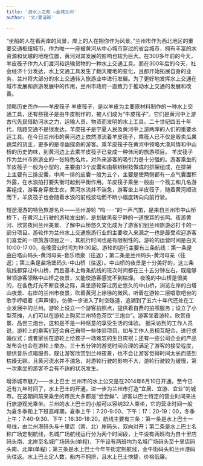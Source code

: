 ```yaml
---
title: '游水上之都 —金城兰州'
author: '文/夏谨晰'

---
```

“坐船的人在看两岸的风景，岸上的人在把你作为风景。”兰州市作为西北地区的重要交通枢纽城市，作为唯一一座被黄河从中心城市穿过的省会城市，拥有丰富的水资源和优越的地理位置，黄河对其发展的影响也较为巨大。在300多年前的今天，羊皮筏子作为人们渡河和运输货物的一种水上交通工具。而在300年后的今天，社会经济十分发达，水上交通工具发生了翻天覆地的变化，且都开始拓展自身的业务，兰州将大部分的水上交通转入旅游业中进行发展。为了更好地发挥水上交通在城市发展和旅游发展中的作用，兰州市政府一直致力于推动水上交通的发展和改善。

领略历史杰作——羊皮筏子
羊皮筏子，是以羊皮为主要原材料制作的一种水上交通工具，还有些筏子是由牛皮制作的，被人们成为“牛皮筏子”。它们是黄河中上游古代先民借助河水之力，运输人员、物资而发明的水上工具。二十世纪四五十年代，陆路交通不是很发达，羊皮筏子是宁夏人民及黄河中上游两岸的人们的重要水运工具。在今日兰州市的黄河边上依然漂流着羊皮筏子，乘筏人已不仅是贩卖瓜果蔬菜的货主，更多的是寻幽探奇的游客。乘羊皮筏子在黄河中领略大漠风情和中山桥的历史韵味，到黄河边上去乘羊皮筏子已变成一种休闲的旅游项目。
羊皮筏子作为兰州市旅游业的一张特色名片，对外来游客的吸引力是十分强的。游客乘坐的羊皮筏子一般为小型的，主要由13个皮囊和由柳树树枝做成的排架组成，在排架上主要有三排皮囊，中间一排的皮囊一般为五个，主要是使两侧都有一点气囊面积外露，在水浪拍打要失衡时起到平衡作用。羊皮筏子乘坐一般由一个筏工和几名游客组成，游客身穿救生衣，黄河水流并不湍急，游客坐上羊皮筏子，随着黄河顺流而下，羊皮筏子也会随着水浪的前线波动而不断小幅度转向向前行驶。

短途漫游的特色旅游名片——兰州游轮
“呜······”的一声汽笛，是来自兰州市中山桥桥下，在黄河上行驶的游轮发出的，是划破黑夜宁静的一道悦耳的长鸣。夜游黄河、欣赏夜间兰州美景、了解中山桥悠久文化成为了游客们到兰州旅游必打卡的一部分项目。游轮作为兰州水上交通旅游行业的主要收入来源之一也是最受欢迎游客们喜爱的一项旅游项目之一，其航行时间也是有限制性的。游轮的运营时间是白天10:00-17:00，夜晚营业时间为19:30起。游轮的运行主要有三条航线：第一条是由白塔山码头-黄河母亲-音乐喷泉（往返）；第二条是兰州码头-黄河母亲（往返）；第三条是盐场堡码头-中山桥（往返）。中山桥的夜景是十分美好的，这三条航线都穿过中山桥，而且基本上每条航线的班次时间都在三十五分钟左右，既能够带领游客领略中山桥之夜景，又能使游客感觉不到枯燥。
夜晚的中山桥是很美的，在各色灯光不断变换之际，乘坐游轮穿过历史悠久的中山桥，浏览左岸的白塔山夜景、右岸的兰州市夜景，吹着黄河上徐徐的微风，听着在游轮二层唱歌吧台的歌手哼唱着《声声慢》，仿佛一步进入了时空隧道，追溯到了五六十年代还处在工业发展中的兰州。游轮上设立一个游客拍照点，提供着自费的拍照服务；设立了小型茶摊，人们可以在游轮上购买兰州特色茶饮“三炮台”。游客坐着游轮，欣赏夜景、品尝三炮台，这和是不是一种惬意的享受生活的体验。
据采访到的工作人员说，游轮上的乘客们还会自己自带一些体验项目，如与工作人员相互配合，进行求婚仪式；或者家长在游轮上给孩子一场难忘的生日庆祝；还有一些公司企业的产品发布会也会在游轮上举办。三十五分钟的游览时间合理的满足了游客的接受程度，提供音乐点唱服务，既让游客欣赏到兰州夜景，也不会让游客觉得时间太长而感到枯燥无聊。且黄河流水并不湍急，对游轮行驶的影响不大，游轮行驶较为缓慢，第一次乘坐的游客不会有不适的状况发生。

增添城市魅力——水上巴士
兰州市的水上公交是在2014年6月10日开通，至今已近有九年时间了，水上巴士的开通，进一步为兰州市打造“宜居、宜游、宜业”的城市。在这期间前来乘坐的市民大多都是“尝尝鲜”、游客以巴士特定的营业时间来进行旅游观光乘坐。兰州的水上巴士的小船可以容纳32人乘坐，它的营业时间一般为夏冬季和上下班高峰期，夏季上午：7:20-9:00、下午：17：20-19：00，冬季上午：7:40-9:30、下午：16:30-18:20，航线主要有三条：第一条是水上巴士一号线，由兰州港码头与十里店（南、北）岸码头，双向对开；第二条是水上巴士名称广场定制航线，名城广场航线运行分为两个时间段，上午设有两班均为自十里店码头南、北岸至名城广场码头(单程)，下午设有两班均为名城广场码头至十里店码头南、北岸(单程)；第三条是水上巴士今年牛街定制航线，金牛街码头和兰州港码头往返。水上巴士定人数，船内不拥挤，且水上巴士快捷，价格低廉。